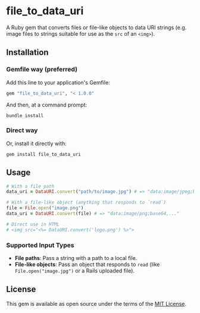 # file_to_data_uri

A Ruby gem that converts files or file-like objects to data URI strings (e.g. image files to strings suitable for use as the `src` of an `<img>`).

## Installation

### Gemfile way (preferred)

Add this line to your application's Gemfile:

```ruby
gem "file_to_data_uri", "< 1.0.0"
```

And then, at a command prompt:

```
bundle install
```

### Direct way

Or, install it directly with:

```
gem install file_to_data_uri
```

## Usage

```ruby
# With a file path
data_uri = DataURI.convert("path/to/image.jpg") # => "data:image/jpeg;base64,..."

# With a file-like object (anything that responds to `read`)
file = File.open("image.png")
data_uri = DataURI.convert(file) # => "data:image/png;base64,..."

# Direct use in HTML
# <img src="<%= DataURI.convert('logo.png') %>">
```

### Supported Input Types

- **File paths**: Pass a string with a path to a local file.
- **File-like objects**: Pass an object that responds to `read` (like `File.open("image.jpg")` or a Rails uploaded file).

## License

This gem is available as open source under the terms of the [MIT License](LICENSE).
